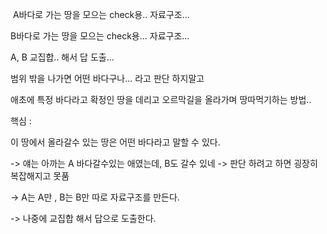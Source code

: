 ​
A바다로 가는 땅을 모으는 check용.. 자료구조...

B바다로 가는 땅을 모으는 check용... 자료구조...

A, B 교집합.. 해서 답 도출...


범위 밖을 나가면 어떤 바다구나... 라고 판단 하지말고 

애초에 특정 바다라고 확정인 땅을 데리고 오르막길을 올라가며 땅따먹기하는 방법..



핵심 : 

이 땅에서 올라갈수 있는 땅은 어떤 바다라고 말할 수 있다.

-> 얘는 아까는 A 바다갈수있는 애였는데, B도 갈수 있네 -> 판단 하려고 하면 굉장히 복잡해지고 못품

-> A는 A만 , B는 B만 따로 자료구조를 만든다.

-> 나중에 교집합 해서 답으로 도출한다.

